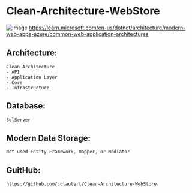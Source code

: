 # Clean-Architecture-WebStore

![image](https://github.com/cclautert/Clean-Architecture-WebStore/assets/14001285/5ce9b3bc-77d8-4326-901e-e64b3a454ffb)
https://learn.microsoft.com/en-us/dotnet/architecture/modern-web-apps-azure/common-web-application-architectures

## Architecture: 
    Clean Architecture
    - API
    - Application Layer
    - Core
    - Infrastructure

## Database: 
    SqlServer

## Modern Data Storage:
    Not used Entity Framework, Dapper, or Mediator.

## GuitHub: 
    https://github.com/cclautert/Clean-Architecture-WebStore

